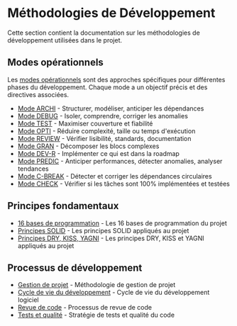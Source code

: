 # Méthodologies de Développement

Cette section contient la documentation sur les méthodologies de développement utilisées dans le projet.

## Modes opérationnels

Les [modes opérationnels](modes/index.md) sont des approches spécifiques pour différentes phases du développement. Chaque mode a un objectif précis et des directives associées.

- [Mode ARCHI](modes/mode_archi.md) - Structurer, modéliser, anticiper les dépendances
- [Mode DEBUG](modes/mode_debug.md) - Isoler, comprendre, corriger les anomalies
- [Mode TEST](modes/mode_test.md) - Maximiser couverture et fiabilité
- [Mode OPTI](modes/mode_opti.md) - Réduire complexité, taille ou temps d'exécution
- [Mode REVIEW](modes/mode_review.md) - Vérifier lisibilité, standards, documentation
- [Mode GRAN](modes/mode_gran.md) - Décomposer les blocs complexes
- [Mode DEV-R](modes/mode_dev_r.md) - Implémenter ce qui est dans la roadmap
- [Mode PREDIC](modes/mode_predic.md) - Anticiper performances, détecter anomalies, analyser tendances
- [Mode C-BREAK](modes/mode_c_break.md) - Détecter et corriger les dépendances circulaires
- [Mode CHECK](modes/mode_check.md) - Vérifier si les tâches sont 100% implémentées et testées

## Principes fondamentaux

- [16 bases de programmation](programmation_16_bases.md) - Les 16 bases de programmation du projet
- [Principes SOLID](solid_principles.md) - Les principes SOLID appliqués au projet
- [Principes DRY, KISS, YAGNI](dry_kiss_yagni.md) - Les principes DRY, KISS et YAGNI appliqués au projet

## Processus de développement

- [Gestion de projet](project_management.md) - Méthodologie de gestion de projet
- [Cycle de vie du développement](development_lifecycle.md) - Cycle de vie du développement logiciel
- [Revue de code](code_review.md) - Processus de revue de code
- [Tests et qualité](testing_quality.md) - Stratégie de tests et qualité du code
